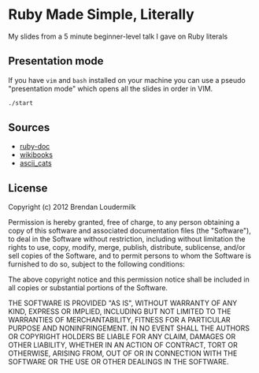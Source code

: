 # Ruby Made Simple, Literally

My slides from a 5 minute beginner-level talk I gave on Ruby literals

## Presentation mode

If you have `vim` and `bash` installed on your machine you can use a pseudo
"presentation mode" which opens all the slides in order in VIM.

```bash
./start
```

## Sources

* [ruby-doc](http://www.ruby-doc.org/docs/ProgrammingRuby/html/language.html)
* [wikibooks](http://en.wikibooks.org/wiki/Ruby_Programming/Syntax/Literals)
* [ascii_cats](http://user.xmission.com/~emailbox/ascii_cats.htm)

## License

Copyright (c) 2012 Brendan Loudermilk

Permission is hereby granted, free of charge, to any person obtaining a copy of this software and associated documentation files (the "Software"), to deal in the Software without restriction, including without limitation the rights to use, copy, modify, merge, publish, distribute, sublicense, and/or sell copies of the Software, and to permit persons to whom the Software is furnished to do so, subject to the following conditions:

The above copyright notice and this permission notice shall be included in all copies or substantial portions of the Software.

THE SOFTWARE IS PROVIDED "AS IS", WITHOUT WARRANTY OF ANY KIND, EXPRESS OR IMPLIED, INCLUDING BUT NOT LIMITED TO THE WARRANTIES OF MERCHANTABILITY, FITNESS FOR A PARTICULAR PURPOSE AND NONINFRINGEMENT. IN NO EVENT SHALL THE AUTHORS OR COPYRIGHT HOLDERS BE LIABLE FOR ANY CLAIM, DAMAGES OR OTHER LIABILITY, WHETHER IN AN ACTION OF CONTRACT, TORT OR OTHERWISE, ARISING FROM, OUT OF OR IN CONNECTION WITH THE SOFTWARE OR THE USE OR OTHER DEALINGS IN THE SOFTWARE.

